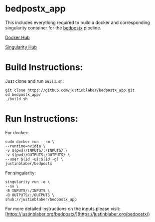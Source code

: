 # bedpostx_app
This includes everything required to build a docker and corresponding singularity container for the [bedpostx](https://github.com/justinblaber/bedpostx) pipeline.

[Docker Hub](https://hub.docker.com/r/justinblaber/bedpostx/tags/)

[Singularity Hub](https://singularity-hub.org/collections/727)

# Build Instructions:
Just clone and run `build.sh`:
```
git clone https://github.com/justinblaber/bedpostx_app.git
cd bedpostx_app/
./build.sh
```

# Run Instructions:
For docker:
```
sudo docker run --rm \
--runtime=nvidia \
-v $(pwd)/INPUTS/:/INPUTS/ \
-v $(pwd)/OUTPUTS:/OUTPUTS/ \
--user $(id -u):$(id -g) \
justinblaber/bedpostx
```
For singularity:
```
singularity run -e \
--nv \
-B INPUTS/:/INPUTS \
-B OUTPUTS/:/OUTPUTS \
shub://justinblaber/bedpostx_app
```
For more detailed instructions on the inputs please visit: [https://justinblaber.org/bedpostx/](https://justinblaber.org/bedpostx/)
